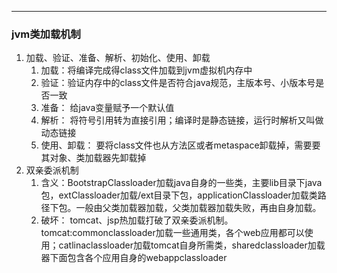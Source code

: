 ---
### jvm类加载机制
1. 加载、验证、准备、解析、初始化、使用、卸载
   1. 加载：将编译完成得class文件加载到jvm虚拟机内存中
   2. 验证：验证内存中的class文件是否符合java规范，主版本号、小版本号是否一致
   3. 准备： 给java变量赋予一个默认值
   4. 解析： 将符号引用转为直接引用；编译时是静态链接，运行时解析又叫做动态链接
   5. 使用、卸载： 要将class文件也从方法区或者metaspace卸载掉，需要要其对象、类加载器先卸载掉  
2. 双亲委派机制
   1. 含义：BootstrapClassloader加载java自身的一些类，主要lib目录下java包，extClassloader加载/ext目录下包，applicationClassloader加载类路径下包。一般由父类加载器加载，父类加载器加载失败，再由自身加载。
   2. 破坏： tomcat、jsp热加载打破了双亲委派机制。tomcat:commonclassloader加载一些通用类，各个web应用都可以使用；catlinaclassloader加载tomcat自身所需类，sharedclassloader加载器下面包含各个应用自身的webappclassloader
    